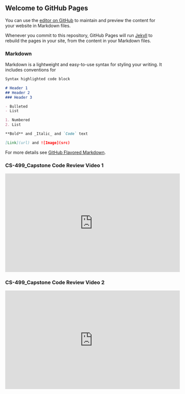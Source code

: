 ## Welcome to GitHub Pages

You can use the [editor on GitHub](https://github.com/Pbingy1788/pbingy1788.github.io/edit/master/index.md) to maintain and preview the content for your website in Markdown files.

Whenever you commit to this repository, GitHub Pages will run [Jekyll](https://jekyllrb.com/) to rebuild the pages in your site, from the content in your Markdown files.

### Markdown

Markdown is a lightweight and easy-to-use syntax for styling your writing. It includes conventions for

```markdown
Syntax highlighted code block

# Header 1
## Header 2
### Header 3

- Bulleted
- List

1. Numbered
2. List

**Bold** and _Italic_ and `Code` text

[Link](url) and ![Image](src)
```

For more details see [GitHub Flavored Markdown](https://guides.github.com/features/mastering-markdown/).

### CS-499_Capstone Code Review Video 1
<iframe width="560" height="315" src="https://www.youtube.com/embed/k9iogyd2K_I" frameborder="0" allow="accelerometer; autoplay; encrypted-media; gyroscope; picture-in-picture" allowfullscreen></iframe>

### CS-499_Capstone Code Review Video 2
<iframe width="560" height="315" src="https://www.youtube.com/embed/_afPZty8hCc" frameborder="0" allow="accelerometer; autoplay; encrypted-media; gyroscope; picture-in-picture" allowfullscreen></iframe>

